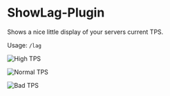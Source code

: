 # ShowLag-Plugin
Shows a nice little display of your servers current TPS.

Usage: `/lag`

![High TPS](https://i.imgur.com/mAGYInc.png)

![Normal TPS](https://i.imgur.com/jtrwxhl.png)

![Bad TPS](https://i.imgur.com/14F9EXl.png)
